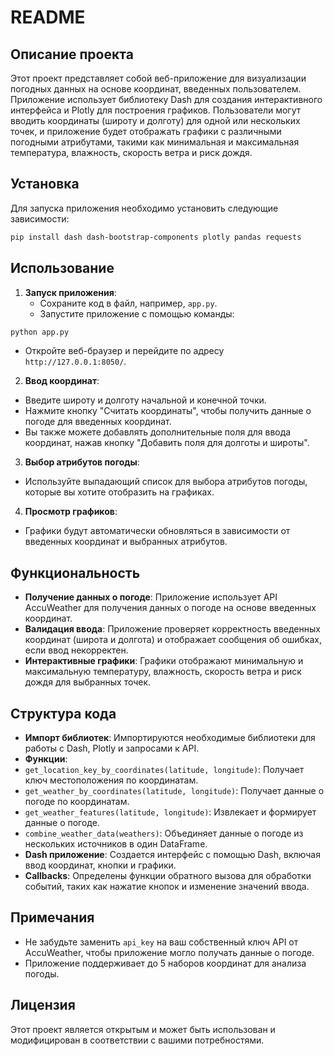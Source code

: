 # README

## Описание проекта

Этот проект представляет собой веб-приложение для визуализации погодных данных на основе координат, введенных пользователем. Приложение использует библиотеку Dash для создания интерактивного интерфейса и Plotly для построения графиков. Пользователи могут вводить координаты (широту и долготу) для одной или нескольких точек, и приложение будет отображать графики с различными погодными атрибутами, такими как минимальная и максимальная температура, влажность, скорость ветра и риск дождя.

## Установка

Для запуска приложения необходимо установить следующие зависимости:

````bash
pip install dash dash-bootstrap-components plotly pandas requests
````


## Использование

1. **Запуск приложения**: 
   - Сохраните код в файл, например, `app.py`.
   - Запустите приложение с помощью команды:
````bash
python app.py
````

- Откройте веб-браузер и перейдите по адресу `http://127.0.0.1:8050/`.

2. **Ввод координат**:
- Введите широту и долготу начальной и конечной точки.
- Нажмите кнопку "Считать координаты", чтобы получить данные о погоде для введенных координат.
- Вы также можете добавлять дополнительные поля для ввода координат, нажав кнопку "Добавить поля для долготы и широты".

3. **Выбор атрибутов погоды**:
- Используйте выпадающий список для выбора атрибутов погоды, которые вы хотите отобразить на графиках.

4. **Просмотр графиков**:
- Графики будут автоматически обновляться в зависимости от введенных координат и выбранных атрибутов.

## Функциональность

- **Получение данных о погоде**: Приложение использует API AccuWeather для получения данных о погоде на основе введенных координат.
- **Валидация ввода**: Приложение проверяет корректность введенных координат (широта и долгота) и отображает сообщения об ошибках, если ввод некорректен.
- **Интерактивные графики**: Графики отображают минимальную и максимальную температуру, влажность, скорость ветра и риск дождя для выбранных точек.

## Структура кода

- **Импорт библиотек**: Импортируются необходимые библиотеки для работы с Dash, Plotly и запросами к API.
- **Функции**:
- `get_location_key_by_coordinates(latitude, longitude)`: Получает ключ местоположения по координатам.
- `get_weather_by_coordinates(latitude, longitude)`: Получает данные о погоде по координатам.
- `get_weather_features(latitude, longitude)`: Извлекает и формирует данные о погоде.
- `combine_weather_data(weathers)`: Объединяет данные о погоде из нескольких источников в один DataFrame.
- **Dash приложение**: Создается интерфейс с помощью Dash, включая ввод координат, кнопки и графики.
- **Callbacks**: Определены функции обратного вызова для обработки событий, таких как нажатие кнопок и изменение значений ввода.

## Примечания

- Не забудьте заменить `api_key` на ваш собственный ключ API от AccuWeather, чтобы приложение могло получать данные о погоде.
- Приложение поддерживает до 5 наборов координат для анализа погоды.

## Лицензия

Этот проект является открытым и может быть использован и модифицирован в соответствии с вашими потребностями.

